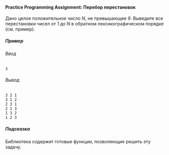 #### Practice Programming Assignment: Перебор перестановок ####


Дано целое положительное число *N*, не превышающее *9*. Выведите все перестановки чисел от *1* до *N* в обратном лексикографическом порядке (см. пример).
##### Пример #####
###### Ввод ######
```commandline
3
```
###### Вывод ######
```commandline
3 2 1
3 1 2
2 3 1
2 1 3
1 3 2
1 2 3
```
##### Подсказка #####
Библиотека *_<algorithm>_* содержит готовые функции, позволяющие решить эту задачу.
